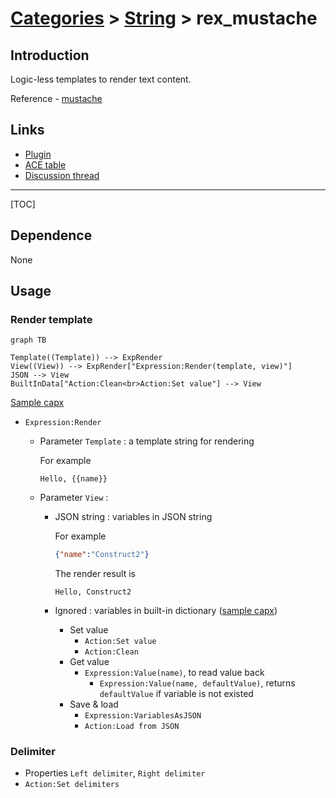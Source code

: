# [Categories](categories.index.html) > [String](string.index.html) > rex_mustache

## Introduction

Logic-less templates to render text content.

Reference - [mustache](https://github.com/janl/mustache.js)

## Links

- [Plugin](https://dl.dropboxusercontent.com/u/5779181/C2Repo/Zip/plugins/rex_mustache.7z)
- [ACE table](https://rexrainbow.github.io/C2RexDoc/c2rexpluginsACE/plugin_rex_mustache.html)
- [Discussion thread](https://www.scirra.com/forum/plugin-rex-mustache_t171137)


----

[TOC]

## Dependence

None

## Usage

### Render template

```mermaid
graph TB

Template((Template)) --> ExpRender
View((View)) --> ExpRender["Expression:Render(template, view)"]
JSON --> View
BuiltInData["Action:Clean<br>Action:Set value"] --> View
```

[Sample capx](https://onedrive.live.com/redir?resid=7497FD5EC94476E!2283&authkey=!AHCtiTRmnCQkT7I&ithint=file%2ccapx)

- `Expression:Render`

  - Parameter `Template` : a template string for rendering

    For example

    ```
    Hello, {{name}}
    ```

  - Parameter `View` :

    - JSON string : variables in JSON string

      For example

      ```json
      {"name":"Construct2"}
      ```
      The render result is

      ```
      Hello, Construct2
      ```

    - Ignored : variables in built-in dictionary  ([sample capx](https://onedrive.live.com/redir?resid=7497FD5EC94476E!2282&authkey=!ALbaPAEpV6rEt4Y&ithint=file%2ccapx))

      - Set value
        - `Action:Set value`
        - `Action:Clean`
      - Get value
        - `Expression:Value(name)`, to read value back
          - `Expression:Value(name, defaultValue)`, returns `defaultValue` if variable is not existed
      - Save & load
        - `Expression:VariablesAsJSON`
        - `Action:Load from JSON`

### Delimiter

- Properties `Left delimiter`, `Right delimiter`
- `Action:Set delimiters`